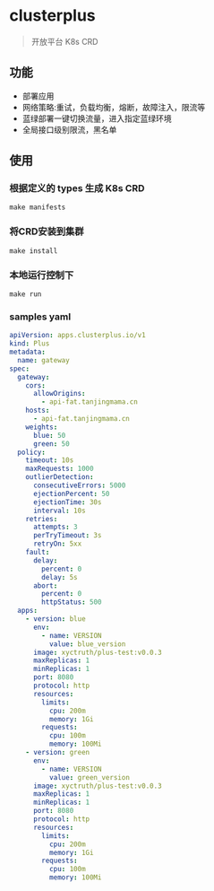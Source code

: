 # clusterplus

> 开放平台 K8s CRD

## 功能

- 部署应用
- 网络策略:重试，负载均衡，熔断，故障注入，限流等
- 蓝绿部署一键切换流量，进入指定蓝绿环境
- 全局接口级别限流，黑名单


## 使用

### 根据定义的 types 生成 K8s CRD
```shell
make manifests
```

### 将CRD安装到集群
```shell
make install
```

### 本地运行控制下
```shell
make run
```

### samples yaml
```yaml
apiVersion: apps.clusterplus.io/v1
kind: Plus
metadata:
  name: gateway
spec:
  gateway:
    cors:
      allowOrigins:
        - api-fat.tanjingmama.cn
    hosts:
      - api-fat.tanjingmama.cn
    weights:
      blue: 50
      green: 50
  policy:
    timeout: 10s
    maxRequests: 1000
    outlierDetection:
      consecutiveErrors: 5000
      ejectionPercent: 50
      ejectionTime: 30s
      interval: 10s
    retries:
      attempts: 3
      perTryTimeout: 3s
      retryOn: 5xx
    fault:
      delay:
        percent: 0
        delay: 5s
      abort:
        percent: 0
        httpStatus: 500
  apps:
    - version: blue
      env:
        - name: VERSION
          value: blue_version
      image: xyctruth/plus-test:v0.0.3
      maxReplicas: 1
      minReplicas: 1
      port: 8080
      protocol: http
      resources:
        limits:
          cpu: 200m
          memory: 1Gi
        requests:
          cpu: 100m
          memory: 100Mi
    - version: green
      env:
        - name: VERSION
          value: green_version
      image: xyctruth/plus-test:v0.0.3
      maxReplicas: 1
      minReplicas: 1
      port: 8080
      protocol: http
      resources:
        limits:
          cpu: 200m
          memory: 1Gi
        requests:
          cpu: 100m
          memory: 100Mi

```

